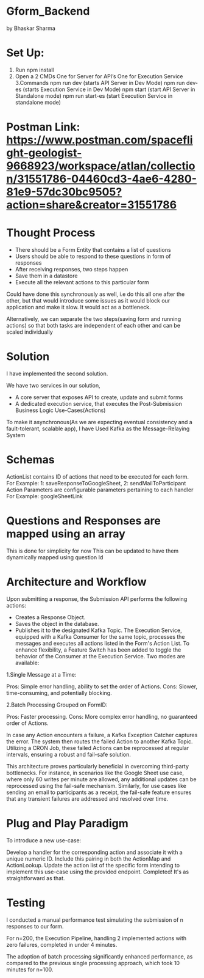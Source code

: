 
# Gform_Backend
by Bhaskar Sharma

# Set Up: 

1. Run npm install
2. Open a 2 CMDs 
    One for Server for API’s
    One for Execution Service
3.Commands
    npm run dev (starts API Server in Dev Mode)
    npm run dev-es (starts Execution Service in Dev Mode)
    npm start (start API Server in Standalone mode)
    npm run start-es (start Execution Service in standalone mode)

# Postman Link: https://www.postman.com/spaceflight-geologist-9668923/workspace/atlan/collection/31551786-04460cd3-4ae6-4280-81e9-57dc30bc9505?action=share&creator=31551786


# Thought Process

* There should be a Form Entity that contains a list of questions
* Users should be able to respond to these questions in form of responses
* After receiving responses, two steps happen
* Save them in a datastore
* Execute all the relevant actions to this particular form

Could have done this synchronously as well, i.e do this all one after the other, but that would introduce some issues as it would block our application and make it slow. It would act as a bottleneck.

Alternatively, we can separate the two steps(saving form and running actions) so that both tasks are independent of each other and can be scaled individually


# Solution

I have implemented the second solution.

We have two services in our solution,

* A core server that exposes API to create, update and submit forms
* A dedicated execution service, that executes the Post-Submission Business Logic Use-Cases(Actions)

To make it asynchronous(As we are expecting eventual consistency and a fault-tolerant, scalable app), I have Used Kafka as the Message-Relaying System


# Schemas

ActionList contains ID of actions that need to be executed for each form.
 For Example: 1: saveResponseToGoogleSheet, 2: sendMailToParticipant
Action Parameters are configurable parameters pertaining to each handler
For Example: googleSheetLink

#  Questions and Responses are mapped using an array
  This is done for simplicity for now
  This can be updated to have them dynamically mapped using question Id


# Architecture and Workflow


Upon submitting a response, the Submission API performs the following actions:

* Creates a Response Object.
* Saves the object in the database.
* Publishes it to the designated Kafka Topic.
The Execution Service, equipped with a Kafka Consumer for the same topic, processes the messages and executes all actions listed in the Form's Action List. To enhance flexibility, a Feature Switch has been added to toggle the behavior of the Consumer at the Execution Service. Two modes are available:

1.Single Message at a Time:

Pros: Simple error handling, ability to set the order of Actions.
Cons: Slower, time-consuming, and potentially blocking.

2.Batch Processing Grouped on FormID:

Pros: Faster processing.
Cons: More complex error handling, no guaranteed order of Actions.

In case any Action encounters a failure, a Kafka Exception Catcher captures the error. The system then routes the failed Action to another Kafka Topic. Utilizing a CRON Job, these failed Actions can be reprocessed at regular intervals, ensuring a robust and fail-safe solution.

This architecture proves particularly beneficial in overcoming third-party bottlenecks. For instance, in scenarios like the Google Sheet use case, where only 60 writes per minute are allowed, any additional updates can be reprocessed using the fail-safe mechanism. Similarly, for use cases like sending an email to participants as a receipt, the fail-safe feature ensures that any transient failures are addressed and resolved over time.



# Plug and Play Paradigm

To introduce a new use-case:

Develop a handler for the corresponding action and associate it with a unique numeric ID.
Include this pairing in both the ActionMap and ActionLookup.
Update the action list of the specific form intending to implement this use-case using the provided endpoint.
Completed! It's as straightforward as that.


# Testing

I conducted a manual performance test simulating the submission of n responses to our form. 

For n=200, the Execution Pipeline, handling 2 implemented actions with zero failures, 
completed in under 4 minutes. 

The adoption of batch processing significantly enhanced performance, as compared to the previous single processing approach, which took 10 minutes for n=100.
